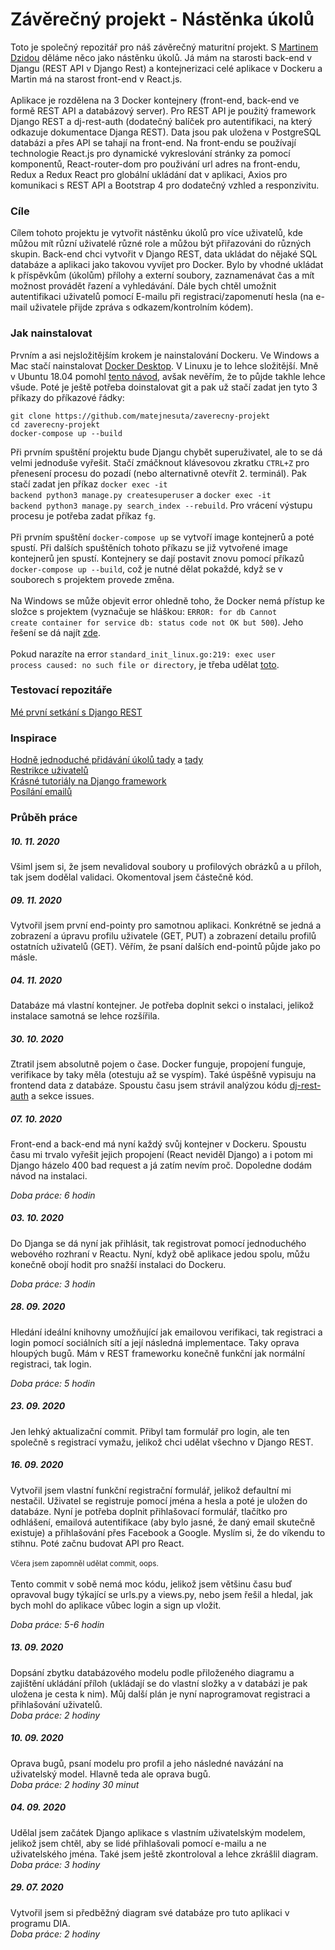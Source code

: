 <h1>Závěrečný projekt - Nástěnka úkolů</h1>
Toto je společný repozitář pro náš závěrečný maturitní projekt. S <a href="https://github.com/martindzida">Martinem Dzidou</a> děláme něco jako nástěnku úkolů. Já mám na starosti back-end v Djangu (REST API v Django Rest) a kontejnerizaci celé aplikace v Dockeru a Martin má na starost front-end v React.js.
<br><br>
Aplikace je rozdělena na 3 Docker kontejnery (front-end, back-end ve formě REST API a databázový server). Pro REST API je použitý framework Django REST a dj-rest-auth (dodatečný balíček pro autentifikaci, na který odkazuje dokumentace Djanga REST). Data jsou pak uložena v PostgreSQL databázi a přes API se tahají na front-end. Na front-endu se používají technologie React.js pro dynamické vykreslování stránky za pomocí komponentů, React-router-dom pro použivání url adres na front-endu, Redux a Redux React pro globální ukládání dat v aplikaci, Axios pro komunikaci s REST API a Bootstrap 4 pro dodatečný vzhled a responzivitu.

<h3>Cíle</h3>
<p>Cílem tohoto projektu je vytvořit nástěnku úkolů pro více uživatelů, kde můžou mít různí uživatelé různé role a můžou být přiřazováni do různých skupin. Back-end chci vytvořit v Django REST, data ukládat do nějaké SQL databáze a aplikaci jako takovou vyvíjet pro Docker. Bylo by vhodné ukládat k příspěvkům (úkolům) přílohy a externí soubory, zaznamenávat čas a mít možnost provádět řazení a vyhledávání. Dále bych chtěl umožnit autentifikaci uživatelů pomocí E-mailu při registraci/zapomenutí hesla (na e-mail uživatele přijde zpráva s odkazem/kontrolním kódem).</p>

<h3>Jak nainstalovat</h3>
<p>Prvním a asi nejsložitějším krokem je nainstalování Dockeru. Ve Windows a Mac stačí nainstalovat <a href="https://docs.docker.com/desktop/">Docker Desktop</a>. V Linuxu je to lehce složitější. Mně v Ubuntu 18.04 pomohl <a href="https://phoenixnap.com/kb/how-to-install-docker-on-ubuntu-18-04">tento návod</a>, avšak nevěřím, že to půjde takhle lehce všude. Poté je ještě potřeba doinstalovat git a pak už stačí zadat jen tyto 3 příkazy do příkazové řádky: 
<br>

```
git clone https://github.com/matejnesuta/zaverecny-projekt
cd zaverecny-projekt
docker-compose up --build
```
Při prvním spuštění projektu bude Djangu chybět superuživatel, ale to se dá velmi jednoduše vyřešit. Stačí zmáčknout klávesovou zkratku <code>CTRL+Z</code> pro přenesení procesu do pozadí (nebo alternativně otevřít 2. terminál). Pak stačí zadat jen příkaz <code>docker exec -it backend python3 manage.py createsuperuser</code> a <code>docker exec -it backend python3 manage.py search_index --rebuild</code>. Pro vrácení výstupu procesu je potřeba zadat příkaz <code>fg</code>. 
<br><br>
Při prvním spuštění <code>docker-compose up</code> se vytvoří image kontejnerů a poté spustí. Při dalších spuštěních tohoto příkazu se již vytvořené image kontejnerů jen spustí. Kontejnery se dají postavit znovu pomocí příkazů <code>docker-compose up --build</code>, což je nutné dělat pokaždé, když se v souborech s projektem provede změna.
<br><br>
Na Windows se může objevit error ohledně toho, že Docker nemá přístup ke složce s projektem (vyznačuje se hláškou: <code>ERROR: for db  Cannot create container for service db: status code not OK but 500</code>). Jeho řešení se dá najít <a href="https://stackoverflow.com/questions/60754297/docker-compose-failed-to-build-filesharing-has-been-cancelled">zde</a>.<br><br>
Pokud narazíte na error <code>standard_init_linux.go:219: exec user process caused: no such file or directory</code>, je třeba udělat <a href="https://futurestud.io/tutorials/how-to-fix-exec-user-process-caused-no-such-file-or-directory-in-docker">toto</a>.</p>

<h3>Testovací repozitáře</h3>

<a href="https://github.com/matejnesuta/django_rest_tutorial">Mé první setkání s Django REST</a>

<h3>Inspirace</h3>
<a href="https://www.youtube.com/watch?v=ovql0Ui3n_I">Hodně jednoduché přidávání úkolů tady</a> a <a href="https://www.youtube.com/watch?v=4RWFvXDUmjo">tady</a><br>
<a href="https://www.youtube.com/watch?v=eBsc65jTKvw">Restrikce uživatelů</a><br>
<a href="https://www.youtube.com/channel/UCTZRcDjjkVajGL6wd76UnGg/about">Krásné tutoriály na Django framework</a><br>
<a href="https://www.youtube.com/watch?v=X7DWErkNVJs">Posílání emailů</a><br>

<h3>Průběh práce</h3> 

<h5>10. 11. 2020</h5>
<p>Všiml jsem si, že jsem nevalidoval soubory u profilových obrázků a u příloh, tak jsem dodělal validaci. Okomentoval jsem částečně kód.</p>


<h5>09. 11. 2020</h5>
<p>Vytvořil jsem první end-pointy pro samotnou aplikaci. Konkrétně se jedná a zobrazení a úpravu profilu uživatele (GET, PUT) a zobrazení detailu profilů ostatních uživatelů (GET). Věřím, že psaní dalších end-pointů půjde jako po másle.</p>

<h5>04. 11. 2020</h5>
<p>Databáze má vlastní kontejner. Je potřeba doplnit sekci o instalaci, jelikož instalace samotná se lehce rozšířila.</p>

<h5>30. 10. 2020</h5>
<p>Ztratil jsem absolutně pojem o čase. Docker funguje, propojení funguje, verifikace by taky měla (otestuju až se vyspím). Také úspěšně vypisuju na frontend data z databáze. Spoustu času jsem strávil analýzou kódu <a href="https://github.com/jazzband/dj-rest-auth/">dj-rest-auth</a> a sekce issues. 

<h5>07. 10. 2020</h5>
<p>Front-end a back-end má nyní každý svůj kontejner v Dockeru. Spoustu času mi trvalo vyřešit jejich propojení 
(React neviděl Django) a i potom mi Django házelo 400 bad request a já zatím nevím proč. Dopoledne dodám návod na instalaci.<br>

<i>Doba práce: 6 hodin </i></p>

<h5>03. 10. 2020</h5>
<p>Do Djanga se dá nyní jak přihlásit, tak registrovat pomocí jednoduchého webového rozhraní v Reactu. Nyní, když obě aplikace jedou spolu, můžu konečně obojí hodit pro snažší instalaci do Dockeru.<br>

<i>Doba práce: 3 hodin </i></p>

<h5>28. 09. 2020</h5>
<p>Hledání ideální knihovny umožňující jak emailovou verifikaci, tak registraci a login pomocí sociálních sítí a 
její následná implementace. Taky oprava hloupých bugů. Mám v REST frameworku konečně funkční jak normální registraci, 
tak login. <br>

<i>Doba práce: 5 hodin </i></p>

<h5>23. 09. 2020</h5>
<p>Jen lehký aktualizační commit. Přibyl tam formulář pro login, ale ten společně s registrací vymažu, jelikož chci udělat všechno v Django REST. 

<h5>16. 09. 2020</h5>
<p>Vytvořil jsem vlastní funkční registrační formulář, jelikož defaultní mi nestačil. Uživatel se registruje pomocí
 jména a hesla a poté je uložen do databáze. Nyní je potřeba doplnit přihlašovací formulář, tlačítko pro odhlášení, 
 emailová autentifikace (aby bylo jasné, že daný email skutečně existuje) a přihlašování přes Facebook a Google. 
 Myslím si, že do víkendu to stihnu. Poté začnu budovat API pro React. 
 <br>
 <br>
 <small>Včera jsem zapomněl udělat commit, oops.</small>
 <br>
 <br>
 Tento commit v sobě nemá moc kódu, jelikož jsem většinu času buď opravoval bugy týkající se urls.py a views.py,
 nebo jsem řešil a hledal, jak bych mohl do aplikace vůbec login a sign up vložit.<br>

<i>Doba práce: 5-6 hodin </i></p>

<h5>13. 09. 2020</h5>
<p>Dopsání zbytku databázového modelu podle přiloženého diagramu a zajištění ukládání příloh 
(ukládají se do vlastní složky a v databázi je pak uložena je cesta k nim). Můj další plán je nyní naprogramovat 
registraci a přihlašování uživatelů.<br>
<i>Doba práce: 2 hodiny</i></p>

<h5>10. 09. 2020</h5>
<p>Oprava bugů, psaní modelu pro profil a jeho následné navázání na uživatelský model. Hlavně teda ale oprava bugů.<br>
<i>Doba práce: 2 hodiny 30 minut</i></p>

<h5>04. 09. 2020</h5>
<p>Udělal jsem začátek Django aplikace s vlastním uživatelským modelem, jelikož jsem chtěl, aby se lidé přihlašovali 
pomocí e-mailu a ne uživatelského jména. Také jsem ještě zkontroloval a lehce zkrášlil diagram. <br>
<i>Doba práce: 3 hodiny</i></p>

<h5>29. 07. 2020</h5>
<p>Vytvořil jsem si předběžný diagram své databáze pro tuto aplikaci v programu DIA.<br>
<i>Doba práce: 2 hodiny</i></p>
